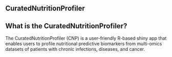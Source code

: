 ## CuratedNutritionProfiler

## What is the CuratedNutritionProfiler? 
The CuratedNutritionProfiler (CNP) is a user-friendly R-based shiny app that enables users to profile nutritional predictive biomarkers from multi-omics datasets of patients with chronic infections, diseases, and cancer.


